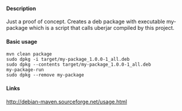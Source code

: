 #### Description

Just a proof of concept.
Creates a deb package with executable my-package which is a script that calls uberjar compiled by this project.

#### Basic usage


```
mvn clean package
sudo dpkg -i target/my-package_1.0.0-1_all.deb
sudo dpkg --contents target/my-package_1.0.0-1_all.deb
my-package-run
sudo dpkg --remove my-package
```

#### Links
http://debian-maven.sourceforge.net/usage.html
